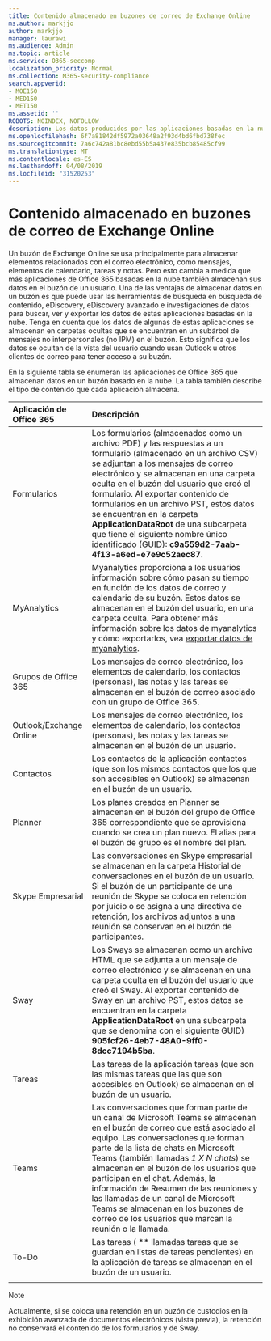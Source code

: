 ```yaml
---
title: Contenido almacenado en buzones de correo de Exchange Online
ms.author: markjjo
author: markjjo
manager: laurawi
ms.audience: Admin
ms.topic: article
ms.service: O365-seccomp
localization_priority: Normal
ms.collection: M365-security-compliance
search.appverid:
- MOE150
- MED150
- MET150
ms.assetid: ''
ROBOTS: NOINDEX, NOFOLLOW
description: Los datos producidos por las aplicaciones basadas en la nube en Office 365 se almacenan en el buzón de correo de un usuario de Exchange online en la nube de Microsoft.
ms.openlocfilehash: 6f7a81842df5972a03648a2f93d4bd6fbd738fec
ms.sourcegitcommit: 7a6c742a81bc8ebd55b5a437e835bcb85485cf99
ms.translationtype: MT
ms.contentlocale: es-ES
ms.lasthandoff: 04/08/2019
ms.locfileid: "31520253"
---
```

# <a name="content-stored-in-exchange-online-mailboxes"></a>Contenido almacenado en buzones de correo de Exchange Online

Un buzón de Exchange Online se usa principalmente para almacenar elementos relacionados con el correo electrónico, como mensajes, elementos de calendario, tareas y notas. Pero esto cambia a medida que más aplicaciones de Office 365 basadas en la nube también almacenan sus datos en el buzón de un usuario. Una de las ventajas de almacenar datos en un buzón es que puede usar las herramientas de búsqueda en búsqueda de contenido, eDiscovery, eDiscovery avanzado e investigaciones de datos para buscar, ver y exportar los datos de estas aplicaciones basadas en la nube. Tenga en cuenta que los datos de algunas de estas aplicaciones se almacenan en carpetas ocultas que se encuentran en un subárbol de mensajes no interpersonales (no IPM) en el buzón. Esto significa que los datos se ocultan de la vista del usuario cuando usan Outlook u otros clientes de correo para tener acceso a su buzón.

En la siguiente tabla se enumeran las aplicaciones de Office 365 que almacenan datos en un buzón basado en la nube. La tabla también describe el tipo de contenido que cada aplicación almacena.

|Aplicación de Office 365  |Descripción  |
|:---------|:---------|
|Formularios     <br/> |Los formularios (almacenados como un archivo PDF) y las respuestas a un formulario (almacenado en un archivo CSV) se adjuntan a los mensajes de correo electrónico y se almacenan en una carpeta oculta en el buzón del usuario que creó el formulario. Al exportar contenido de formularios en un archivo PST, estos datos se encuentran en la carpeta **ApplicationDataRoot** de una subcarpeta que tiene el siguiente nombre único identificado (GUID): **c9a559d2-7aab-4f13-a6ed-e7e9c52aec87**.        <br/> |
|MyAnalytics    <br/> |   Myanalytics proporciona a los usuarios información sobre cómo pasan su tiempo en función de los datos de correo y calendario de su buzón. Estos datos se almacenan en el buzón del usuario, en una carpeta oculta. Para obtener más información sobre los datos de myanalytics y cómo exportarlos, vea [exportar datos de myanalytics](manage-gdpr-data-subject-requests-with-the-dsr-case-tool.md#exporting-data-from-myanalytics-and-the-office-roaming-service).      <br/> |
|Grupos de Office 365    <br/>|  Los mensajes de correo electrónico, los elementos de calendario, los contactos (personas), las notas y las tareas se almacenan en el buzón de correo asociado con un grupo de Office 365.       <br/> |
|Outlook/Exchange Online<br/>|  Los mensajes de correo electrónico, los elementos de calendario, los contactos (personas), las notas y las tareas se almacenan en el buzón de un usuario.       <br/> |
|Contactos    <br/> |  Los contactos de la aplicación contactos (que son los mismos contactos que los que son accesibles en Outlook) se almacenan en el buzón de un usuario.      <br/> |
|Planner     <br/> |   Los planes creados en Planner se almacenan en el buzón del grupo de Office 365 correspondiente que se aprovisiona cuando se crea un plan nuevo. El alias para el buzón de grupo es el nombre del plan.      <br/> |
|Skype Empresarial    <br/>  | Las conversaciones en Skype empresarial se almacenan en la carpeta Historial de conversaciones en el buzón de un usuario. Si el buzón de un participante de una reunión de Skype se coloca en retención por juicio o se asigna a una directiva de retención, los archivos adjuntos a una reunión se conservan en el buzón de participantes.         <br/> |
|Sway     <br/> |  Los Sways se almacenan como un archivo HTML que se adjunta a un mensaje de correo electrónico y se almacenan en una carpeta oculta en el buzón del usuario que creó el Sway. Al exportar contenido de Sway en un archivo PST, estos datos se encuentran en la carpeta **ApplicationDataRoot** en una subcarpeta que se denomina con el siguiente GUID) **905fcf26-4eb7-48A0-9ff0-8dcc7194b5ba**.       <br/> |
|Tareas    <br/> |  Las tareas de la aplicación tareas (que son las mismas tareas que las que son accesibles en Outlook) se almacenan en el buzón de un usuario.       <br/> |
|Teams    <br/>  |Las conversaciones que forman parte de un canal de Microsoft Teams se almacenan en el buzón de correo que está asociado al equipo. Las conversaciones que forman parte de la lista de chats en Microsoft Teams (también llamadas *1 X N chats*) se almacenan en el buzón de los usuarios que participan en el chat. Además, la información de Resumen de las reuniones y las llamadas de un canal de Microsoft Teams se almacenan en los buzones de correo de los usuarios que marcan la reunión o la llamada. <br/> | 
|To-Do  <br/> | Las tareas ( ** llamadas tareas que se guardan en listas de tareas pendientes) en la aplicación de tareas se almacenan en el buzón de un usuario.        <br/> |
||||

> [!NOTE]
> Actualmente, si se coloca una retención en un buzón de custodios en la exhibición avanzada de documentos electrónicos (vista previa), la retención no conservará el contenido de los formularios y de Sway. 